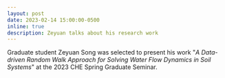```yaml
---
layout: post
date: 2023-02-14 15:00:00-0500
inline: true
description: Zeyuan talks about his research work
---
```


Graduate student Zeyuan Song was selected to present his work "*A Data-driven Random Walk Approach for Solving Water Flow Dynamics in Soil Systems*" at the 2023 CHE Spring Graduate Seminar.